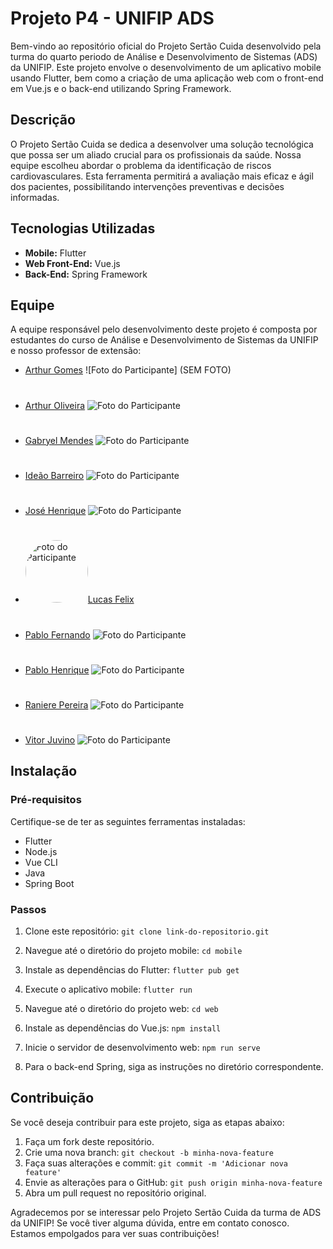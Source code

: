 # Projeto P4 - UNIFIP ADS

Bem-vindo ao repositório oficial do Projeto Sertão Cuida desenvolvido pela turma do quarto periodo de Análise e Desenvolvimento de Sistemas (ADS) da UNIFIP. Este projeto envolve o desenvolvimento de um aplicativo mobile usando Flutter, bem como a criação de uma aplicação web com o front-end em Vue.js e o back-end utilizando Spring Framework.

## Descrição

O Projeto Sertão Cuida se dedica a desenvolver uma solução tecnológica que possa ser um aliado crucial para os profissionais da saúde. Nossa equipe escolheu abordar o problema da identificação de riscos cardiovasculares. Esta ferramenta permitirá a avaliação mais eficaz e ágil dos pacientes, possibilitando intervenções preventivas e decisões informadas.


## Tecnologias Utilizadas

- **Mobile:** Flutter
- **Web Front-End:** Vue.js
- **Back-End:** Spring Framework

## Equipe

A equipe responsável pelo desenvolvimento deste projeto é composta por estudantes do curso de Análise e Desenvolvimento de Sistemas da UNIFIP e nosso professor de extensão:

- [Arthur Gomes](https://github.com/Arth-26)
![Foto do Participante]
(SEM FOTO)
#
- [Arthur Oliveira](https://github.com/arthurgomes1k)
![Foto do Participante](https://avatars.githubusercontent.com/u/101721044?v=4)
#
- [Gabryel Mendes](https://github.com/mendesczgmt)
![Foto do Participante](https://avatars.githubusercontent.com/u/101441186?v=4)
#
- [Ideão Barreiro](https://github.com/IdeaoBarreiro)
![Foto do Participante](https://avatars.githubusercontent.com/u/111693570?v=4)
#
- [José Henrique](https://github.com/BDM-Henrique)
![Foto do Participante](https://avatars.githubusercontent.com/u/111789465?v=4)
#
- <div>
  <a href="https://github.com/lucasfelixdev">
    <img src="https://avatars.githubusercontent.com/u/95368707?v=4" alt="Foto do Participante" width="100" height="100" style="border-radius: 70%;>
  </a>
  <br>
  <a href="https://github.com/lucasfelixdev" style="color: blue; font-size: 25px; b">Lucas Felix</a>
</div>

#
- [Pablo Fernando](https://github.com/pablorobertofernando)
![Foto do Participante](https://avatars.githubusercontent.com/u/32016265?v=4)
#
- [Pablo Henrique](https://github.com/PabloHnrq)
![Foto do Participante](https://avatars.githubusercontent.com/u/105835683?v=4)
#
- [Raniere Pereira](https://github.com/Ranierelp)
![Foto do Participante](https://avatars.githubusercontent.com/u/118647138?v=4)
#
- [Vitor Juvino](https://github.com/VitorJuvino)
![Foto do Participante](https://avatars.githubusercontent.com/u/99814359?v=4)

## Instalação

### Pré-requisitos

Certifique-se de ter as seguintes ferramentas instaladas:

- Flutter
- Node.js
- Vue CLI
- Java
- Spring Boot

### Passos

1. Clone este repositório: `git clone link-do-repositorio.git`
2. Navegue até o diretório do projeto mobile: `cd mobile`
3. Instale as dependências do Flutter: `flutter pub get`
4. Execute o aplicativo mobile: `flutter run`

5. Navegue até o diretório do projeto web: `cd web`
6. Instale as dependências do Vue.js: `npm install`
7. Inicie o servidor de desenvolvimento web: `npm run serve`

8. Para o back-end Spring, siga as instruções no diretório correspondente.

## Contribuição

Se você deseja contribuir para este projeto, siga as etapas abaixo:

1. Faça um fork deste repositório.
2. Crie uma nova branch: `git checkout -b minha-nova-feature`
3. Faça suas alterações e commit: `git commit -m 'Adicionar nova feature'`
4. Envie as alterações para o GitHub: `git push origin minha-nova-feature`
5. Abra um pull request no repositório original.


Agradecemos por se interessar pelo Projeto Sertão Cuida da turma de ADS da UNIFIP! Se você tiver alguma dúvida, entre em contato conosco. Estamos empolgados para ver suas contribuições!
